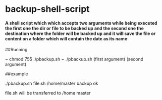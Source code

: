 # backup-shell-script

#### A shell script which which accepts two arguments while being executed the first one the dir or file to be backed up and the second one the destination where the folder will be backed up and it will save the file or content on a folder which will contain the date as its name


##Running

  ~ chmod 755 ./pbackup.sh
  ~ ./pbackup.sh (first argument) (second argument)

##example

  ./pbackup.sh file.sh /home/master
  backup ok

file.sh will be transferred to /home master

